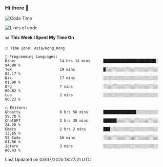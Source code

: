 ### Hi there 👋

<!--
**nicehiro/nicehiro** is a ✨ _special_ ✨ repository because its `README.md` (this file) appears on your GitHub profile.

Here are some ideas to get you started:

- 🔭 I’m currently working on ...
- 🌱 I’m currently learning ...
- 👯 I’m looking to collaborate on ...
- 🤔 I’m looking for help with ...
- 💬 Ask me about ...
- 📫 How to reach me: ...
- 😄 Pronouns: ...
- ⚡ Fun fact: ...
-->

<!--START_SECTION:waka-->
![Code Time](http://img.shields.io/badge/Code%20Time-771%20hrs%2022%20mins-blue)

![Lines of code](https://img.shields.io/badge/From%20Hello%20World%20I%27ve%20Written-1.7%20million%20lines%20of%20code-blue)

📊 **This Week I Spent My Time On** 

```text
🕑︎ Time Zone: Asia/Hong_Kong

💬 Programming Languages: 
Other                    14 hrs 14 mins      ████████████████████████░   94.88 % 
TeX                      19 mins             █░░░░░░░░░░░░░░░░░░░░░░░░   02.17 % 
Nix                      17 mins             ░░░░░░░░░░░░░░░░░░░░░░░░░   01.90 % 
Org                      7 mins              ░░░░░░░░░░░░░░░░░░░░░░░░░   00.82 % 
Lua                      2 mins              ░░░░░░░░░░░░░░░░░░░░░░░░░   00.23 % 

🔥 Editors: 
Ghostty                  8 hrs 58 mins       ███████████████░░░░░░░░░░   59.78 % 
ChatGPT                  3 hrs 38 mins       ██████░░░░░░░░░░░░░░░░░░░   24.28 % 
Emacs                    2 hrs 2 mins        ███░░░░░░░░░░░░░░░░░░░░░░   13.65 % 
VS Code                  16 mins             ░░░░░░░░░░░░░░░░░░░░░░░░░   01.86 % 
Zotero                   3 mins              ░░░░░░░░░░░░░░░░░░░░░░░░░   00.43 % 
```


 Last Updated on 03/07/2025 18:27:21 UTC
<!--END_SECTION:waka-->
